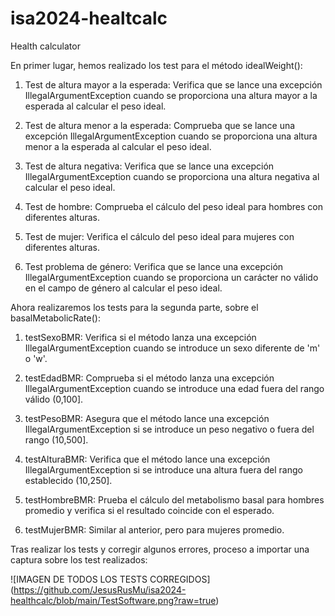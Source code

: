 # isa2024-healtcalc
Health calculator

En primer lugar, hemos realizado los test para el método idealWeight():

1. Test de altura mayor a la esperada:
Verifica que se lance una excepción IllegalArgumentException cuando se proporciona una altura mayor a la esperada al calcular el peso ideal.

2. Test de altura menor a la esperada:
Comprueba que se lance una excepción IllegalArgumentException cuando se proporciona una altura menor a la esperada al calcular el peso ideal.

3. Test de altura negativa:
Verifica que se lance una excepción IllegalArgumentException cuando se proporciona una altura negativa al calcular el peso ideal.

4. Test de hombre:
Comprueba el cálculo del peso ideal para hombres con diferentes alturas.

5. Test de mujer:
Verifica el cálculo del peso ideal para mujeres con diferentes alturas.

6. Test problema de género:
Verifica que se lance una excepción IllegalArgumentException cuando se proporciona un carácter no válido en el campo de género al calcular el peso ideal.

Ahora realizaremos los tests para la segunda parte, sobre el basalMetabolicRate():

1. testSexoBMR:
Verifica si el método lanza una excepción IllegalArgumentException cuando se introduce un sexo diferente de 'm' o 'w'.

2. testEdadBMR: 
Comprueba si el método lanza una excepción IllegalArgumentException cuando se introduce una edad fuera del rango válido (0,100].

3. testPesoBMR: 
Asegura que el método lance una excepción IllegalArgumentException si se introduce un peso negativo o fuera del rango (10,500].

4. testAlturaBMR: 
Verifica que el método lance una excepción IllegalArgumentException si se introduce una altura fuera del rango establecido (10,250].

5. testHombreBMR: 
Prueba el cálculo del metabolismo basal para hombres promedio y verifica si el resultado coincide con el esperado.

6. testMujerBMR: 
Similar al anterior, pero para mujeres promedio.


Tras realizar los tests y corregir algunos errores, proceso a importar una captura sobre los test realizados:

![IMAGEN DE TODOS LOS TESTS CORREGIDOS] (https://github.com/JesusRusMu/isa2024-healthcalc/blob/main/TestSoftware.png?raw=true)







